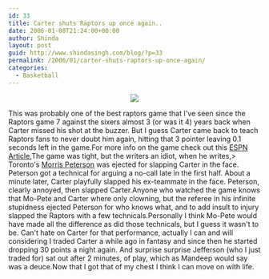 ```yaml
---
id: 33
title: Carter shuts Raptors up once again..
date: 2006-01-08T21:24:00+00:00
author: Shinda
layout: post
guid: http://www.shindasingh.com/blog/?p=33
permalink: /2006/01/carter-shuts-raptors-up-once-again/
categories:
  - Basketball
---
```

</p> <div style="text-align: center">
  <img border="0" src="http://www.shindasingh.com/blog/uploaded_images/060109_chris_carter_300-708542.jpg" />
</div></a>
  
This was probably one of the best raptors game that I've seen since the Raptors game 7 against the sixers almost 3 (or was it 4) years back when Carter missed his shot at the buzzer. But I guess Carter came back to teach Raptors fans to never doubt him again, hitting that 3 pointer leaving 0.1 seconds left in the game.For more info on the game check out this [ESPN Article.](http://sports.espn.go.com/nba/recap?gameId=260108028)The game was tight, but the writers an idiot, when he writes,> Toronto's [Morris Peterson](http://sports.espn.go.com/nba/players/profile?statsId=3420) was ejected for slapping Carter in the face. Peterson got a technical for arguing a no-call late in the first half. About a minute later, Carter playfully slapped his ex-teammate in the face. Peterson, clearly annoyed, then slapped Carter.Anyone who watched the game knows that Mo-Pete and Carter where only clowning, but the referee in his infinite stupidness ejected Peterson for who knows what, and to add insult to injury slapped the Raptors with a few technicals.Personally I think Mo-Pete would have made all the difference as did those technicals, but I guess it wasn't to be. Can't hate on Carter for that performance, actually I can and will considering I traded Carter a while ago in fantasy and since then he started dropping 30 points a night again. And surprise surprise Jefferson (who I just traded for) sat out after 2 minutes, of play, which as Mandeep would say was a deuce.Now that I got that of my chest I think I can move on with life.